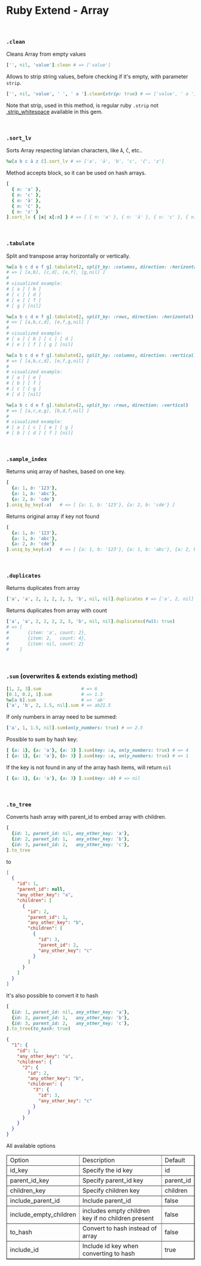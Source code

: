 # Ruby Extend - Array


<br/>


### `.clean`
Cleans Array from empty values
```ruby
['', nil, 'value'].clean # => ['value']
```
Allows to strip string values, before checking if it's empty, with parameter `strip`.
```ruby
['', nil, 'value', ' ', ' a '].clean(strip: true) # => ['value', ' a ']
```
Note that strip, used in this method, is regular ruby `.strip` not
[.strip_whitespace](https://github.com/EdCordata-Ruby-Gems/ruby_extended/blob/master/documentation/string.md#strip_whitespace)
available in this gem.


<br/>


### `.sort_lv`
Sorts Array respecting latvian characters, like `Ā`, `Č`, etc..
```ruby
%w[a b c ā z č].sort_lv # => ['a', 'ā', 'b', 'c', 'č', 'z']
```
Method accepts block, so it can be used on hash arrays.
```ruby
[
  { n: 'a' },
  { n: 'c' },
  { n: 'ā' },
  { n: 'č' },
  { n: 'z' }
].sort_lv { |x| x[:n] } # => [ { n: 'a' }, { n: 'ā' }, { n: 'c' }, { n: 'č' }, { n: 'z' } ]
```


<br/>


### `.tabulate`
Split and transpose array horizontally or vertically.
```ruby
%w[a b c d e f g].tabulate(2, split_by: :columns, direction: :horizontal)
# => [ [a,b], [c,d], [e,f], [g,nil] ]
#
# visualized example:
# [ a ] [ b ]
# [ c ] [ d ]
# [ e ] [ f ]
# [ g ] [nil] 
```
```ruby
%w[a b c d e f g].tabulate(2, split_by: :rows, direction: :horizontal)
# => [ [a,b,c,d], [e,f,g,nil] ]
#
# visualized example:
# [ a ] [ b ] [ c ] [ d ]
# [ e ] [ f ] [ g ] [nil] 
```
```ruby
%w[a b c d e f g].tabulate(2, split_by: :columns, direction: :vertical)
# => [ [a,b,c,d], [e,f,g,nil] ]
#
# visualized example:
# [ a ] [ e ]
# [ b ] [ f ]
# [ c ] [ g ]
# [ d ] [nil] 
```
```ruby
%w[a b c d e f g].tabulate(2, split_by: :rows, direction: :vertical)
# => [ [a,c,e,g], [b,d,f,nil] ]
#
# visualized example:
# [ a ] [ c ] [ e ] [ g ]
# [ b ] [ d ] [ f ] [nil]
```


<br/>


### `.sample_index`
Returns uniq array of hashes, based on one key.
```ruby
[
  {a: 1, b: '123'},
  {a: 1, b: 'abc'},
  {a: 2, b: 'cde'}
].uniq_by_key(:a)   # => [ {a: 1, b: '123'}, {a: 2, b: 'cde'} ]
```
Returns original array if key not found
```ruby
[
  {a: 1, b: '123'},
  {a: 1, b: 'abc'},
  {a: 2, b: 'cde'}
].uniq_by_key(:x)   # => [ {a: 1, b: '123'}, {a: 1, b: 'abc'}, {a: 2, b: 'cde'} ]
```


<br/>


### `.duplicates`
Returns duplicates from array
```ruby
['a', 'a', 2, 2, 2, 2, 3, 'b', nil, nil].duplicates # => ['a', 2, nil]
```
Returns duplicates from array with count
```ruby
['a', 'a', 2, 2, 2, 2, 3, 'b', nil, nil].duplicates(full: true)
# => [
#       {item: 'a', count: 2},
#       {item: 2,   count: 4},
#       {item: nil, count: 2}
#    ]
```


<br/>


### `.sum` (overwrites & extends existing method)
```ruby
[1, 2, 3].sum               # => 6
[0.1, 0.2, 1].sum           # => 1.3
%w[a b].sum                 # => 'ab'
['a', 'b', 2, 1.5, nil].sum # => ab21.5
```
If only numbers in array need to be summed:
```ruby
['a', 1, 1.5, nil].sum(only_numbers: true) # => 2.5
```
Possible to sum by hash key:
```ruby
[ {a: 1}, {a: 'a'}, {a: 3} ].sum(key: :a, only_numbers: true) # => 4
[ {a: 1}, {a: 'a'}, {b: 3} ].sum(key: :a, only_numbers: true) # => 1
```
If the key is not found in any of the array hash items, will return `nil`
```ruby
[ {a: 1}, {a: 'a'}, {a: 3} ].sum(key: :b) # => nil
```


<br/>


### `.to_tree`
Converts hash array with parent_id to embed array with children.
```ruby
[
  {id: 1, parent_id: nil, any_other_key: 'a'},
  {id: 2, parent_id: 1,   any_other_key: 'b'},
  {id: 3, parent_id: 2,   any_other_key: 'c'},
].to_tree
```
to
```json
[                                
  {                              
    "id": 1,                     
    "parent_id": null,           
    "any_other_key": "a",        
    "children": [                
      {                          
        "id": 2,                 
        "parent_id": 1,          
        "any_other_key": "b",    
        "children": [            
          {                      
            "id": 3,             
            "parent_id": 2,      
            "any_other_key": "c" 
          }                      
        ]                        
      }                          
    ]                            
  }                              
]                                
```
It's also possible to convert it to hash
```ruby
[
  {id: 1, parent_id: nil, any_other_key: 'a'},
  {id: 2, parent_id: 1,   any_other_key: 'b'},
  {id: 3, parent_id: 2,   any_other_key: 'c'},
].to_tree(to_hash: true)
```
```json
{
  "1": {
    "id": 1,
    "any_other_key": "a",
    "children": {
      "2": {
        "id": 2,
        "any_other_key": "b",
        "children": {
          "3": {
            "id": 3,
            "any_other_key": "c"
          }
        }
      }
    }
  }
}
```
All available options
<table border="1">
  <thead>
    <tr>
      <td>Option</td>
      <td>Description</td>
      <td>Default</td>
    </tr>
  </thead>
  <tbody>
    <tr>
      <td>id_key</td>
      <td>Specify the id key</td>
      <td>id</td>
    </tr>
    <tr>
      <td>parent_id_key</td>
      <td>Specify parent_id key</td>
      <td>parent_id</td>
    </tr>
    <tr>
      <td>children_key</td>
      <td>Specify children key</td>
      <td>children</td>
    </tr>
    <tr>
      <td>include_parent_id</td>
      <td>Include parent_id</td>
      <td>false</td>
    </tr>
    <tr>
      <td>include_empty_children</td>
      <td>includes empty children key if no children present</td>
      <td>false</td>
    </tr>
    <tr>
      <td>to_hash</td>
      <td>Convert to hash instead of array</td>
      <td>false</td>
    </tr>
    <tr>
      <td>include_id</td>
      <td>Include id key when converting to hash</td>
      <td>true</td>
    </tr>
  </tbody>
</table>
